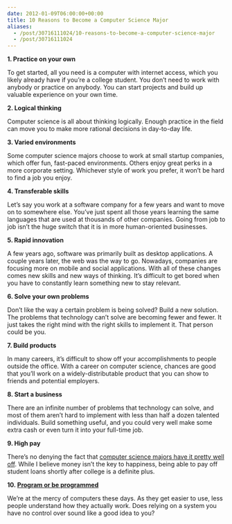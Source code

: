 ```yaml
---
date: 2012-01-09T06:00:00+00:00
title: 10 Reasons to Become a Computer Science Major
aliases:
  - /post/30716111024/10-reasons-to-become-a-computer-science-major
  - /post/30716111024
---
```


<p><strong>1. Practice on your own</strong></p>&#13;
<p>To get started, all you need is a computer with internet access, which you likely already have if you’re a college student. You don’t need to work with anybody or practice on anybody. You can start projects and build up valuable experience on your own time.</p>&#13;
<p><strong>2. Logical thinking</strong></p>&#13;
<p>Computer science is all about thinking logically. Enough practice in the field can move you to make more rational decisions in day-to-day life.</p>&#13;
<p><strong>3. Varied environments</strong></p>&#13;
<p>Some computer science majors choose to work at small startup companies, which offer fun, fast-paced environments. Others enjoy great perks in a more corporate setting. Whichever style of work you prefer, it won’t be hard to find a job you enjoy.</p>&#13;
<p><strong>4. Transferable skills</strong></p>&#13;
<p>Let’s say you work at a software company for a few years and want to move on to somewhere else. You’ve just spent all those years learning the same languages that are used at thousands of other companies. Going from job to job isn’t the huge switch that it is in more human-oriented businesses.</p>&#13;
<p><strong>5. Rapid innovation</strong></p>&#13;
<p>A few years ago, software was primarily built as desktop applications. A couple years later, the web was the way to go. Nowadays, companies are focusing more on mobile and social applications. With all of these changes comes new skills and new ways of thinking. It’s difficult to get bored when you have to constantly learn something new to stay relevant.</p>&#13;
<p><strong>6. Solve your own problems</strong></p>&#13;
<p>Don’t like the way a certain problem is being solved? Build a new solution. The problems that technology can’t solve are becoming fewer and fewer. It just takes the right mind with the right skills to implement it. That person could be you.</p>&#13;
<p><strong>7. Build products</strong></p>&#13;
<p>In many careers, it’s difficult to show off your accomplishments to people outside the office. With a career on computer science, chances are good that you’ll work on a widely-distributable product that you can show to friends and potential employers.</p>&#13;
<p><strong>8. Start a business</strong></p>&#13;
<p>There are an infinite number of problems that technology can solve, and most of them aren’t hard to implement with less than half a dozen talented individuals. Build something useful, and you could very well make some extra cash or even turn it into your full-time job.</p>&#13;
<p><strong>9. High pay</strong></p>&#13;
<p>There’s no denying the fact that <a href="http://www.cnn.com/2011/LIVING/06/06/paying.jobs.2011.grads.cb/index.html" target="_blank">computer science majors have it pretty well off</a>. While I believe money isn’t the key to happiness, being able to pay off student loans shortly after college is a definite plus.</p>&#13;
<p><strong>10. <a href="http://programorbeprogrammed.com/" title="Program or be programmed." target="_blank">Program or be programmed</a></strong></p>&#13;
<p>We’re at the mercy of computers these days. As they get easier to use, less people understand how they actually work. Does relying on a system you have no control over sound like a good idea to you?</p>
